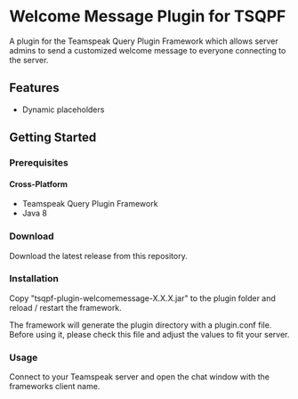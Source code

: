 # Welcome Message Plugin for TSQPF

A plugin for the Teamspeak Query Plugin Framework which allows server admins to send a customized welcome message to everyone connecting to the server.

## Features
- Dynamic placeholders

## Getting Started

### Prerequisites

#### Cross-Platform
- Teamspeak Query Plugin Framework
- Java 8

### Download

   Download the latest release from this repository.
   
### Installation

   Copy "tsqpf-plugin-welcomemessage-X.X.X.jar" to the plugin folder and reload / restart the framework.
   
   The framework will generate the plugin directory with a plugin.conf file. Before using it, please check this file and adjust the values to fit your server.

### Usage

   Connect to your Teamspeak server and open the chat window with the frameworks client name. 
